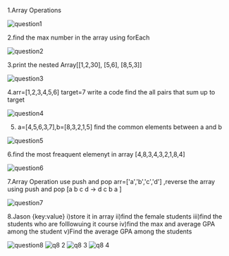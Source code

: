 1.Array Operations

![question1](https://github.com/user-attachments/assets/edbde8f1-d11c-4876-9aaf-2693af7cd2ad)

2.find the max number in the array using forEach

![question2](https://github.com/user-attachments/assets/75800668-1b02-4133-8f80-adbf866e321f)

3.print the nested Array[[1,2,30], [5,6], [8,5,3]]

![question3](https://github.com/user-attachments/assets/a4e6a512-31cb-4ce3-a8cb-88cbd396e45b) 

4.arr=[1,2,3,4,5,6]  target=7 write a code find the all pairs that sum up to target

![question4](https://github.com/user-attachments/assets/d01c874a-0e68-4da2-9344-5b6fb0b81a48)

5. a=[4,5,6,3,7],b=[8,3,2,1,5] find the common elements between a and b

![question5](https://github.com/user-attachments/assets/b3383970-c20c-4012-8c92-2e06605c87ae)

6.find the most freaquent elemenyt in array [4,8,3,4,3,2,1,8,4]

![question6](https://github.com/user-attachments/assets/021cf551-a43e-4b70-bc07-d30e5d8d446e)

7.Array Operation use push and pop 
arr=['a','b','c','d'] ,reverse the array using push and pop [a b c d -> d c b a ]

![question7](https://github.com/user-attachments/assets/06fddf75-9da5-43ee-aa20-8cd9b61b9e67)

8.Jason {key:value}
 i)store it in array
 ii)find the female students
 iii)find the students who are folllowuing it course
 iv)find the max and average GPA among the student
 v)Find the average GPA among the students

![question8](https://github.com/user-attachments/assets/db89e51a-8291-4650-b57b-8cf363a19a60)
![q8 2](https://github.com/user-attachments/assets/4ca5f95c-9ffe-4250-b1a6-89e71a5e8a46)
![q8 3](https://github.com/user-attachments/assets/254688d6-fdc9-40e8-8300-04405e328b98)
![q8 4](https://github.com/user-attachments/assets/322a5ae8-31f1-4378-8d16-01a0a58775ce)








